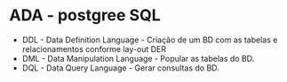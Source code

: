 # ADA - postgree SQL

- DDL - Data Definition Language - Criação de um BD com as tabelas e relacionamentos conforme lay-out DER
- DML - Data Manipulation Language - Popular as tabelas do BD.
- DQL - Data Query Language - Gerar consultas do BD.
